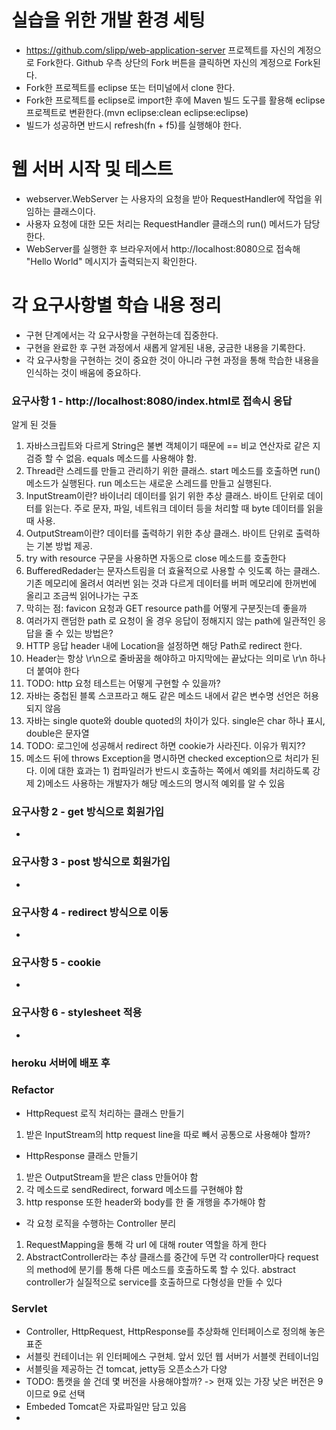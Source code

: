 # 실습을 위한 개발 환경 세팅
* https://github.com/slipp/web-application-server 프로젝트를 자신의 계정으로 Fork한다. Github 우측 상단의 Fork 버튼을 클릭하면 자신의 계정으로 Fork된다.
* Fork한 프로젝트를 eclipse 또는 터미널에서 clone 한다.
* Fork한 프로젝트를 eclipse로 import한 후에 Maven 빌드 도구를 활용해 eclipse 프로젝트로 변환한다.(mvn eclipse:clean eclipse:eclipse)
* 빌드가 성공하면 반드시 refresh(fn + f5)를 실행해야 한다.

# 웹 서버 시작 및 테스트
* webserver.WebServer 는 사용자의 요청을 받아 RequestHandler에 작업을 위임하는 클래스이다.
* 사용자 요청에 대한 모든 처리는 RequestHandler 클래스의 run() 메서드가 담당한다.
* WebServer를 실행한 후 브라우저에서 http://localhost:8080으로 접속해 "Hello World" 메시지가 출력되는지 확인한다.

# 각 요구사항별 학습 내용 정리
* 구현 단계에서는 각 요구사항을 구현하는데 집중한다. 
* 구현을 완료한 후 구현 과정에서 새롭게 알게된 내용, 궁금한 내용을 기록한다.
* 각 요구사항을 구현하는 것이 중요한 것이 아니라 구현 과정을 통해 학습한 내용을 인식하는 것이 배움에 중요하다. 

### 요구사항 1 - http://localhost:8080/index.html로 접속시 응답

알게 된 것들
1. 자바스크립트와 다르게 String은 불변 객체이기 때문에 == 비교 연산자로 같은 지 검증 할 수 없음. equals 메소드를 사용해야 함.
2. Thread란 스레드를 만들고 관리하기 위한 클래스. start 메소드를 호출하면 run() 메소드가 실행된다. run 메소드는 새로운 스레드를 만들고 실행된다. 
3. InputStream이란? 바이너리 데이터를 읽기 위한 추상 클래스. 바이트 단위로 데이터를 읽는다. 주로 문자, 파일, 네트워크 데이터 등을 처리할 때 byte 데이터를 읽을 때 사용.
4. OutputStream이란? 데이터를 출력하기 위한 추상 클래스. 바이트 단위로 출력하는 기본 방법 제공.
5. try with resource 구문을 사용하면 자동으로 close 메소드를 호출한다
6. BufferedRedader는 문자스트림을 더 효율적으로 사용할 수 잇도록 하는 클래스. 기존 메모리에 올려서 여러번 읽는 것과 다르게 데이터를 버퍼 메모리에 한꺼번에 올리고 조금씩 읽어나가는 구조
7. 막히는 점: favicon 요청과 GET resource path를 어떻게 구분짓는데 좋을까
8. 여러가지 랜덤한 path 로 요청이 올 경우 응답이 정해지지 않는 path에 일관적인 응답을 줄 수 있는 방법은?
9. HTTP 응답 header 내에 Location을 설정하면 해당 Path로 redirect 한다.
10. Header는 항상 \r\n으로 줄바꿈을 해야하고 마지막에는 끝났다는 의미로 \r\n 하나 더 붙여야 한다
11. TODO: http 요청 테스트는 어떻게 구현할 수 있을까?
12. 자바는 중첩된 블록 스코프라고 해도 같은 메소드 내에서 같은 변수명 선언은 허용되지 않음
13. 자바는 single quote와 double quoted의 차이가 있다. single은 char 하나 표시, double은 문자열
14. TODO: 로그인에 성공해서 redirect 하면 cookie가 사라진다. 이유가 뭐지??
15. 메소드 뒤에 throws Exception을 명시하면 checked exception으로 처리가 된다. 이에 대한 효과는 1) 컴파일러가 반드시 호출하는 쪽에서 예외를 처리하도록 강제 2)메소드 사용하는 개발자가 해당 메소드의 명시적 예외를 알 수 있음
### 요구사항 2 - get 방식으로 회원가입
* 

### 요구사항 3 - post 방식으로 회원가입
* 

### 요구사항 4 - redirect 방식으로 이동
* 

### 요구사항 5 - cookie
* 

### 요구사항 6 - stylesheet 적용
* 

### heroku 서버에 배포 후


### Refactor

* HttpRequest 로직 처리하는 클래스 만들기 
1. 받은 InputStream의 http request line을 따로 빼서 공통으로 사용해야 할까?

* HttpResponse 클래스 만들기
1. 받은 OutputStream을 받은 class 만들어야 함
2. 각 메소드로 sendRedirect, forward 메소드를 구현해야 함
3. http response 또한 header와 body를 한 줄 개행을 추가해야 함

* 각 요청 로직을 수행하는 Controller 분리
1. RequestMapping을 통해 각 url 에 대해 router 역할을 하게 한다
2. AbstractController라는 추상 클래스를 중간에 두면 각 controller마다 request의 method에 분기를 통해 다른 메소드를 호출하도록 할 수 있다. abstract controller가 실질적으로 service를 호출하므로 다형성을 만들 수 있다



### Servlet
* Controller, HttpRequest, HttpResponse를 추상화해 인터페이스로 정의해 놓은 표준
* 서블릿 컨테이너는 위 인터페에스 구현체. 앞서 있던 웹 서버가 서블렛 컨테이너임
* 서블릿을 제공하는 건 tomcat, jetty등 오픈소스가 다양
* TODO: 톰캣을 쓸 건데 몇 버전을 사용해야할까? -> 현재 있는 가장 낮은 버전은 9이므로 9로 선택
* Embeded Tomcat은 자료파일만 담고 있음
* 